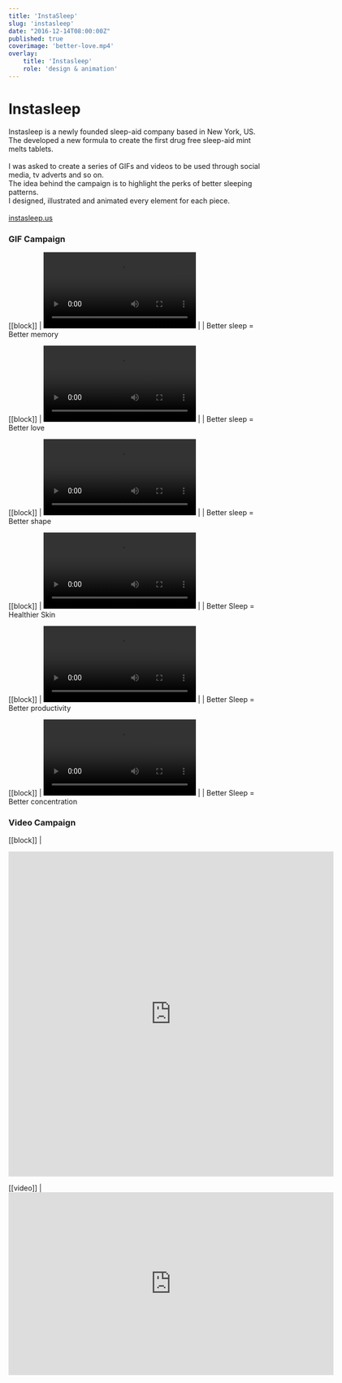 ```yaml
---
title: 'InstaSleep'
slug: 'instasleep'
date: "2016-12-14T08:00:00Z"
published: true
coverimage: 'better-love.mp4'
overlay:
    title: 'Instasleep'
    role: 'design & animation'
---
```


# Instasleep

<p class="work-description">
Instasleep is a newly founded sleep-aid company based in New York, US.<br>
The developed a new formula to create the first drug free sleep-aid mint melts tablets.<br>
<br>
I was asked to create a series of GIFs and videos to be used through social media, tv adverts and so on.<br>
The idea behind the campaign is to highlight the perks of better sleeping patterns.<br>
I designed, illustrated and animated every element for each piece.<br>
<br>
<a href="https://instasleep.us">instasleep.us</a>
</p>

### GIF Campaign

[[block]]
| <video autoplay loop>
| <source src="better-memory.mp4" type="video/mp4">
| </video>
|
| Better sleep = Better memory

[[block]]
| <video autoplay loop>
| <source src="better-love.mp4" type="video/mp4">
| </video>
|
| Better sleep = Better love

[[block]]
| <video autoplay loop>
| <source src="better-health.mp4" type="video/mp4">
| </video>
|
| Better sleep = Better shape

[[block]]
| <video autoplay loop>
| <source src="better-skin.mp4" type="video/mp4">
| </video>
|
| Better Sleep = Healthier Skin

[[block]]
| <video autoplay loop>
| <source src="better-work.mp4" type="video/mp4">
| </video>
|
| Better Sleep = Better productivity

[[block]]
| <video autoplay loop>
| <source src="better-yoga.mp4" type="video/mp4">
| </video>
|
| Better Sleep = Better concentration

### Video Campaign

[[block]]
| <div class="video-square-wrapper"><div class="video-square"><iframe src="https://player.vimeo.com/video/175238590?color=1bbc9b&title=0&byline=0&portrait=0" width="640" height="640" frameborder="0" webkitallowfullscreen mozallowfullscreen allowfullscreen></iframe></div></div>

[[video]]
| <iframe src="https://player.vimeo.com/video/242565251?color=1bbc9b&title=0&byline=0&portrait=0" width="640" height="360" frameborder="0" webkitallowfullscreen mozallowfullscreen allowfullscreen></iframe>

